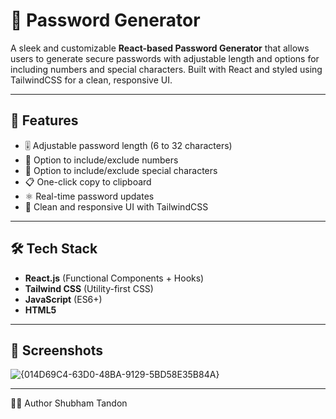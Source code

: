 # 🔐 Password Generator

A sleek and customizable **React-based Password Generator** that allows users to generate secure passwords with adjustable length and options for including numbers and special characters. Built with React and styled using TailwindCSS for a clean, responsive UI.


---

## 🚀 Features

- 🎚️ Adjustable password length (6 to 32 characters)
- 🔢 Option to include/exclude numbers
- 🔣 Option to include/exclude special characters
- 📋 One-click copy to clipboard
- ⚛️ Real-time password updates
- 🌙 Clean and responsive UI with TailwindCSS

---

## 🛠️ Tech Stack

- **React.js** (Functional Components + Hooks)
- **Tailwind CSS** (Utility-first CSS)
- **JavaScript** (ES6+)
- **HTML5**

---

## 📸 Screenshots

![{014D69C4-63D0-48BA-9129-5BD58E35B84A}](https://github.com/user-attachments/assets/1ac18733-c23c-4e57-b401-54b6210bcadf)


---

🧑‍💻 Author
Shubham Tandon
